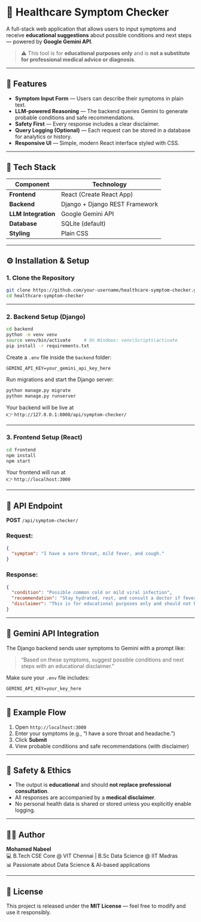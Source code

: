 # 🏥 Healthcare Symptom Checker

A full-stack web application that allows users to input symptoms and receive **educational suggestions** about possible conditions and next steps — powered by **Google Gemini API**.  

> ⚠️ This tool is for **educational purposes only** and is **not a substitute for professional medical advice or diagnosis**.

---

## 🚀 Features

- **Symptom Input Form** — Users can describe their symptoms in plain text.  
- **LLM-powered Reasoning** — The backend queries Gemini to generate probable conditions and safe recommendations.  
- **Safety First** — Every response includes a clear disclaimer.  
- **Query Logging (Optional)** — Each request can be stored in a database for analytics or history.  
- **Responsive UI** — Simple, modern React interface styled with CSS.

---

## 🧩 Tech Stack

| Component | Technology |
|------------|-------------|
| **Frontend** | React (Create React App) |
| **Backend** | Django + Django REST Framework |
| **LLM Integration** | Google Gemini API |
| **Database** | SQLite (default) |
| **Styling** | Plain CSS |

---

## ⚙️ Installation & Setup

### 1. Clone the Repository
```bash
git clone https://github.com/your-username/healthcare-symptom-checker.git
cd healthcare-symptom-checker
```

---

### 2. Backend Setup (Django)

```bash
cd backend
python -m venv venv
source venv/bin/activate     # On Windows: venv\Scripts\activate
pip install -r requirements.txt
```

Create a `.env` file inside the `backend` folder:

```
GEMINI_API_KEY=your_gemini_api_key_here
```

Run migrations and start the Django server:

```bash
python manage.py migrate
python manage.py runserver
```

Your backend will be live at  
👉 `http://127.0.0.1:8000/api/symptom-checker/`

---

### 3. Frontend Setup (React)

```bash
cd frontend
npm install
npm start
```

Your frontend will run at  
👉 `http://localhost:3000`

---

## 🔗 API Endpoint

**POST** `/api/symptom-checker/`

### Request:

```json
{
  "symptom": "I have a sore throat, mild fever, and cough."
}
```

### Response:

```json
{
  "condition": "Possible common cold or mild viral infection",
  "recommendation": "Stay hydrated, rest, and consult a doctor if fever persists beyond 3 days.",
  "disclaimer": "This is for educational purposes only and should not be considered medical advice."
}
```

---

## 🧠 Gemini API Integration

The Django backend sends user symptoms to Gemini with a prompt like:

> “Based on these symptoms, suggest possible conditions and next steps with an educational disclaimer.”

Make sure your `.env` file includes:

```
GEMINI_API_KEY=your_key_here
```

---

## 🧪 Example Flow

1. Open `http://localhost:3000`  
2. Enter your symptoms (e.g., “I have a sore throat and headache.”)  
3. Click **Submit**  
4. View probable conditions and safe recommendations (with disclaimer)

---

## 🧷 Safety & Ethics

* The output is **educational** and should **not replace professional consultation**.  
* All responses are accompanied by a **medical disclaimer**.  
* No personal health data is shared or stored unless you explicitly enable logging.

---

## 🧑‍💻 Author

**Mohamed Nabeel**  
💻 B.Tech CSE Core @ VIT Chennai | B.Sc Data Science @ IIT Madras  
📊 Passionate about Data Science & AI-based applications

---

## 📜 License

This project is released under the **MIT License** — feel free to modify and use it responsibly.
